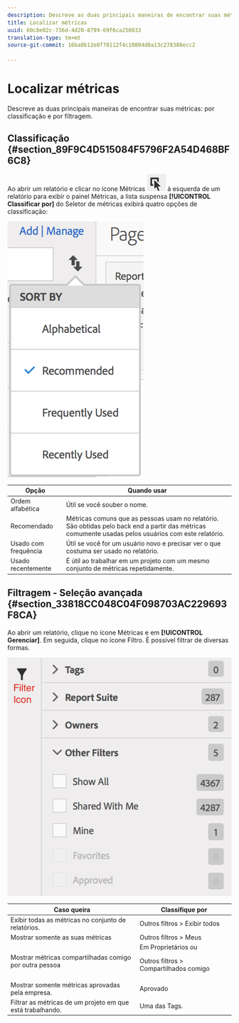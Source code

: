 ```yaml
---
description: Descreve as duas principais maneiras de encontrar suas métricas por classificação e por filtragem.
title: Localizar métricas
uuid: 60c8e02c-736d-4d20-8799-69f6ca250033
translation-type: tm+mt
source-git-commit: 16ba0b12e0f70112f4c10804d0a13c278388ecc2

---
```



# Localizar métricas

Descreve as duas principais maneiras de encontrar suas métricas: por classificação e por filtragem.

## Classificação  {#section_89F9C4D515084F5796F2A54D468BF6C8}

Ao abrir um relatório e clicar no ícone Métricas ![](assets/metrics_icon.png) à esquerda de um relatório para exibir o painel Métricas, a lista suspensa **[!UICONTROL Classificar por]** do Seletor de métricas exibirá quatro opções de classificação:

![](assets/cm_sort.png)

| Opção | Quando usar |
|---|---|
| Ordem alfabética | Útil se você souber o nome. |
| Recomendado | Métricas comuns que as pessoas usam no relatório. São obtidas pelo back end a partir das métricas comumente usadas pelos usuários com este relatório. |
| Usado com frequência | Útil se você for um usuário novo e precisar ver o que costuma ser usado no relatório. |
| Usado recentemente | É útil ao trabalhar em um projeto com um mesmo conjunto de métricas repetidamente. |

## Filtragem - Seleção avançada  {#section_33818CC048C04F098703AC229693F8CA}

Ao abrir um relatório, clique no ícone Métricas e em **[!UICONTROL Gerenciar]**. Em seguida, clique no ícone Filtro. É possível filtrar de diversas formas.

![](assets/cm_advanced_sel.png)

<table id="table_269081BC9DF54FFDA4E949FFC7488F42"> 
 <thead> 
  <tr> 
   <th colname="col1" class="entry"> Caso queira </th> 
   <th colname="col2" class="entry"> Classifique por </th> 
  </tr>
 </thead>
 <tbody> 
  <tr> 
   <td colname="col1"> Exibir todas as métricas no conjunto de relatórios. </td> 
   <td colname="col2"><span class="ignoretag"><span class="uicontrol"> Outros filtros</span> &gt; <span class="uicontrol">Exibir todos</span></span> </td> 
  </tr> 
  <tr> 
   <td colname="col1"> Mostrar somente as suas métricas </td> 
   <td colname="col2"><span class="uicontrol"> Outros filtros</span> &gt; <span class="uicontrol">Meus</span> </td> 
  </tr> 
  <tr> 
   <td colname="col1"> Mostrar métricas compartilhadas comigo por outra pessoa </td> 
   <td colname="col2">Em <span class="uicontrol">Proprietários</span> ou <p><span class="uicontrol"> Outros filtros</span> &gt; <span class="uicontrol">Compartilhados comigo</span> </p> </td> 
  </tr> 
  <tr> 
   <td colname="col1"> Mostrar somente métricas aprovadas pela empresa. </td> 
   <td colname="col2"><span class="uicontrol"> Aprovado</span> </td> 
  </tr> 
  <tr> 
   <td colname="col1"> Filtrar as métricas de um projeto em que está trabalhando. </td> 
   <td colname="col2">Uma das <span class="uicontrol">Tags</span>. </td> 
  </tr> 
 </tbody> 
</table>


